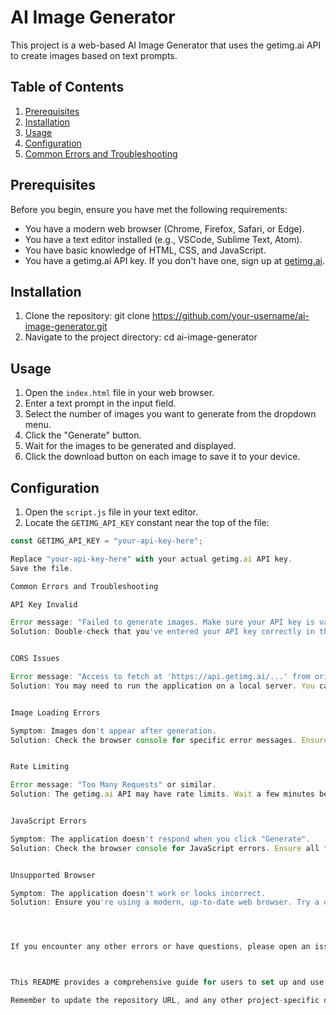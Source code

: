 # AI Image Generator

This project is a web-based AI Image Generator that uses the getimg.ai API to create images based on text prompts.

## Table of Contents
1. [Prerequisites](#prerequisites)
2. [Installation](#installation)
3. [Usage](#usage)
4. [Configuration](#configuration)
5. [Common Errors and Troubleshooting](#common-errors-and-troubleshooting)

## Prerequisites

Before you begin, ensure you have met the following requirements:
* You have a modern web browser (Chrome, Firefox, Safari, or Edge).
* You have a text editor installed (e.g., VSCode, Sublime Text, Atom).
* You have basic knowledge of HTML, CSS, and JavaScript.
* You have a getimg.ai API key. If you don't have one, sign up at [getimg.ai](https://getimg.ai/).

## Installation

1. Clone the repository:
   git clone <https://github.com/your-username/ai-image-generator.git>
2. Navigate to the project directory:
  cd ai-image-generator

## Usage

1. Open the `index.html` file in your web browser.
2. Enter a text prompt in the input field.
3. Select the number of images you want to generate from the dropdown menu.
4. Click the "Generate" button.
5. Wait for the images to be generated and displayed.
6. Click the download button on each image to save it to your device.

## Configuration

1. Open the `script.js` file in your text editor.
2. Locate the `GETIMG_API_KEY` constant near the top of the file:
```javascript
const GETIMG_API_KEY = "your-api-key-here";

Replace "your-api-key-here" with your actual getimg.ai API key.
Save the file.

Common Errors and Troubleshooting

API Key Invalid

Error message: "Failed to generate images. Make sure your API key is valid."
Solution: Double-check that you've entered your API key correctly in the script.js file.


CORS Issues

Error message: "Access to fetch at 'https://api.getimg.ai/...' from origin 'null' has been blocked by CORS policy."
Solution: You may need to run the application on a local server. You can use tools like Live Server extension in VSCode or Python's http.server module.


Image Loading Errors

Symptom: Images don't appear after generation.
Solution: Check the browser console for specific error messages. Ensure that the API is returning the expected data structure.


Rate Limiting

Error message: "Too Many Requests" or similar.
Solution: The getimg.ai API may have rate limits. Wait a few minutes before trying again, or check your API usage on your getimg.ai account.


JavaScript Errors

Symptom: The application doesn't respond when you click "Generate".
Solution: Check the browser console for JavaScript errors. Ensure all files (HTML, CSS, JS) are in the correct locations and properly linked.


Unsupported Browser

Symptom: The application doesn't work or looks incorrect.
Solution: Ensure you're using a modern, up-to-date web browser. Try a different browser if issues persist.




If you encounter any other errors or have questions, please open an issue on the GitHub repository.



This README provides a comprehensive guide for users to set up and use your AI Image Generator project. It covers the necessary prerequisites, installation steps, usage instructions, configuration details, and common errors that users might encounter along with their solutions.

Remember to update the repository URL, and any other project-specific details before publishing. You may also want to add sections for contributing guidelines, license information, or acknowledgments if applicable to your project.